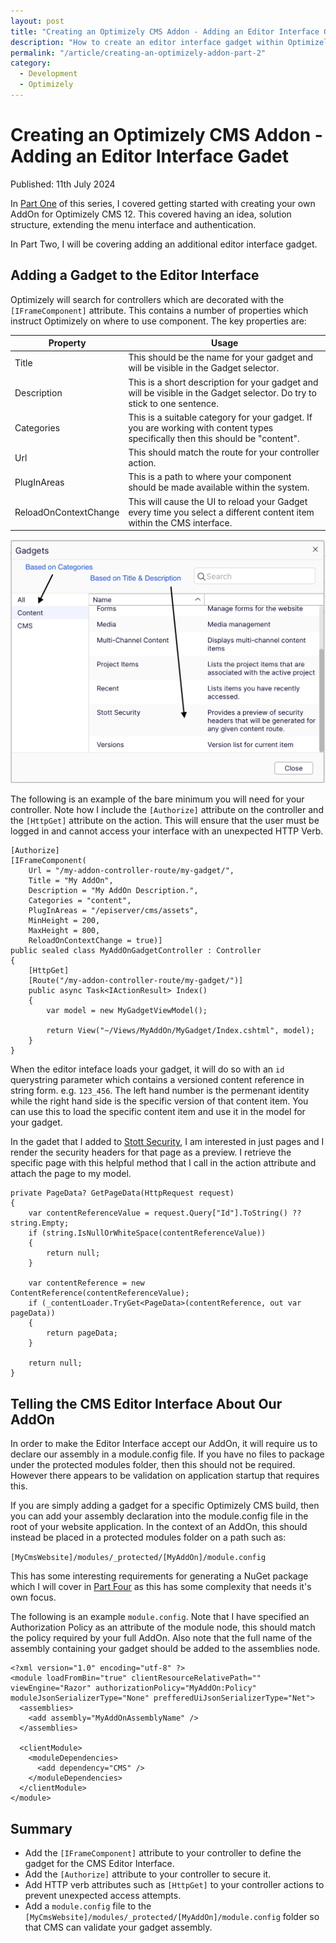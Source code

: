 ```yaml
---
layout: post
title: "Creating an Optimizely CMS Addon - Adding an Editor Interface Gadet"
description: "How to create an editor interface gadget within Optimizely CMS PAAS Core."
permalink: "/article/creating-an-optimizely-addon-part-2"
category:
  - Development
  - Optimizely
---
```


# Creating an Optimizely CMS Addon - Adding an Editor Interface Gadet

Published: 11th July 2024

In [Part One](/article/creating-an-optimizely-addon-part-1) of this series, I covered getting started with creating your own AddOn for Optimizely CMS 12. This covered having an idea, solution structure, extending the menu interface and authentication.

In Part Two, I will be covering adding an additional editor interface gadget.

## Adding a Gadget to the Editor Interface

Optimizely will search for controllers which are decorated with the `[IFrameComponent]` attribute.  This contains a number of properties which instruct Optimizely on where to use component.  The key properties are:

| Property | Usage |
|----------|-------|
| Title | This should be the name for your gadget and will be visible in the Gadget selector. |
| Description | This is a short description for your gadget and will be visible in the Gadget selector. Do try to stick to one sentence. |
| Categories | This is a suitable category for your gadget. If you are working with content types specifically then this should be "content". |
| Url | This should match the route for your controller action. |
| PlugInAreas | This is a path to where your component should be made available within the system. |
| ReloadOnContextChange | This will cause the UI to reload your Gadget every time you select a different content item within the CMS interface. |

![Gadget Selector in Optimizely CMS 12 Editor Interface](/assets/custom-admin-in-cms-12-4.png)

The following is an example of the bare minimum you will need for your controller.  Note how I include the `[Authorize]` attribute on the controller and the `[HttpGet]` attribute on the action.  This will ensure that the user must be logged in and cannot access your interface with an unexpected HTTP Verb.

```
[Authorize]
[IFrameComponent(
    Url = "/my-addon-controller-route/my-gadget/",
    Title = "My AddOn",
    Description = "My AddOn Description.",
    Categories = "content",
    PlugInAreas = "/episerver/cms/assets",
    MinHeight = 200,
    MaxHeight = 800,
    ReloadOnContextChange = true)]
public sealed class MyAddOnGadgetController : Controller
{
    [HttpGet]
    [Route("/my-addon-controller-route/my-gadget/")]
    public async Task<IActionResult> Index()
    {
        var model = new MyGadgetViewModel();

        return View("~/Views/MyAddOn/MyGadget/Index.cshtml", model);
    }
}
```

When the editor inteface loads your gadget, it will do so with an `id` querystring parameter which contains a versioned content reference in string form.  e.g. `123_456`.  The left hand number is the permenant identity while the right hand side is the specific version of that content item.  You can use this to load the specific content item and use it in the model for your gadget.

In the gadet that I added to [Stott Security](https://github.com/GeekInTheNorth/Stott.Security.Optimizely), I am interested in just pages and I render the security headers for that page as a preview.  I retrieve the specific page with this helpful method that I call in the action attribute and attach the page to my model.

```
private PageData? GetPageData(HttpRequest request)
{
    var contentReferenceValue = request.Query["Id"].ToString() ?? string.Empty;
    if (string.IsNullOrWhiteSpace(contentReferenceValue))
    {
        return null;
    }

    var contentReference = new ContentReference(contentReferenceValue);
    if (_contentLoader.TryGet<PageData>(contentReference, out var pageData))
    {
        return pageData;
    }

    return null;
}
```

## Telling the CMS Editor Interface About Our AddOn

In order to make the Editor Interface accept our AddOn, it will require us to declare our assembly in a module.config file.  If you have no files to package under the protected modules folder, then this should not be required.  However there appears to be validation on application startup that requires this.

If you are simply adding a gadget for a specific Optimizely CMS build, then you can add your assembly declaration into the module.config file in the root of your website application.  In the context of an AddOn, this should instead be placed in a protected modules folder on a path such as:

`[MyCmsWebsite]/modules/_protected/[MyAddOn]/module.config`

This has some interesting requirements for generating a NuGet package which I will cover in [Part Four](/article/creating-an-optimizely-addon-part-4) as this has some complexity that needs it's own focus.

The following is an example `module.config`.  Note that I have specified an Authorization Policy as an attribute of the module node, this should match the policy required by your full AddOn.  Also note that the full name of the assembly containing your gadget should be added to the assemblies node.

```
<?xml version="1.0" encoding="utf-8" ?>
<module loadFromBin="true" clientResourceRelativePath="" viewEngine="Razor" authorizationPolicy="MyAddOn:Policy" moduleJsonSerializerType="None" prefferedUiJsonSerializerType="Net">
  <assemblies>
    <add assembly="MyAddOnAssemblyName" />
  </assemblies>

  <clientModule>
    <moduleDependencies>
      <add dependency="CMS" />
    </moduleDependencies>
  </clientModule>
</module>
```

## Summary

- Add the `[IFrameComponent]` attribute to your controller to define the gadget for the CMS Editor Interface.
- Add the `[Authorize]` attribute to your controller to secure it.
- Add HTTP verb attributes such as `[HttpGet]` to your controller actions to prevent unexpected access attempts.
- Add a `module.config` file to the `[MyCmsWebsite]/modules/_protected/[MyAddOn]/module.config` folder so that CMS can validate your gadget assembly.